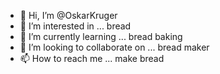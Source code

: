 - 👋 Hi, I’m @OskarKruger
- 👀 I’m interested in ... bread
- 🌱 I’m currently learning ... bread baking
- 💞️ I’m looking to collaborate on ... bread maker
- 📫 How to reach me ... make bread

<!---
OskarKruger/OskarKruger is a ✨ special ✨ repository because its `README.md` (this file) appears on your GitHub profile.
You can click the Preview link to take a look at your changes.
--->
